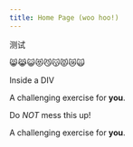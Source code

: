 ```yaml
---
title: Home Page (woo hoo!)
---
```

测试

😸😹😺😻😼😽😾😿🙀  

<div class="exercise">
Inside a DIV

A challenging exercise for **you**.

Do *NOT* mess this up!
</div>

A challenging exercise for **you**.

